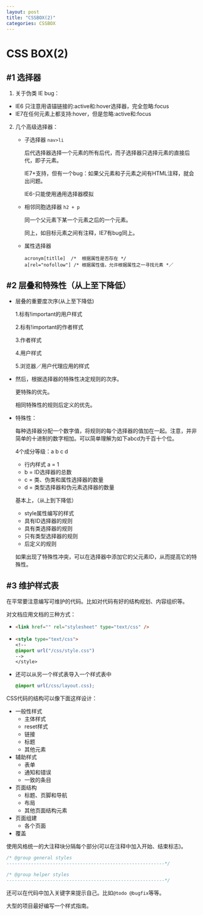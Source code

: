 ```yaml
---
layout: post
title: "CSSBOX(2)"
categories: CSSBOX
---
```


# CSS BOX(2)

## #1 选择器

1. 关于伪类 IE bug：

* IE6 只注意用语锚链接的:active和:hover选择器，完全忽略:focus
* IE7在任何元素上都支持:hover，但是忽略:active和:focus

2. 几个高级选择器：

   * 子选择器   `nav>li`

     后代选择器选择一个元素的所有后代，而子选择器只选择元素的直接后代，即子元素。

     IE7+支持，但有一个bug：如果父元素和子元素之间有HTML注释，就会出问题。

     IE6-只能使用通用选择器模拟

   * 相邻同胞选择器  `h2 + p`

     同一个父元素下某一个元素之后的一个元素。

     同上，如目标元素之间有注释，IE7有bug同上。

   * 属性选择器

     ``` 
     acronym[titlle]  /*  根据属性是否存在 */
     a[rel="nofollow"] /* 根据属性值，允许根据属性之一寻找元素 *／
     ```



## #2 层叠和特殊性（从上至下降低）

* 层叠的重要度次序(从上至下降低)

  1.标有!important的用户样式

  2.标有!important的作者样式

  3.作者样式

  4.用户样式

  5.浏览器／用户代理应用的样式

* 然后，根据选择器的特殊性决定规则的次序。

  更特殊的优先。

  相同特殊性的规则后定义的优先。

* 特殊性：

  每种选择器分配一个数字值，将规则的每个选择器的值加在一起。注意，并非简单的十进制的数字相加。可以简单理解为如下abcd为千百十个位。

  4个成分等级：a   b    c   d 

  * 行内样式  a = 1
  * b = ID选择器的总数
  * c = 类、伪类和属性选择器的数量
  * d = 类型选择器和伪元素选择器的数量

  基本上，（从上到下降低）

  * style属性编写的样式
  * 具有ID选择器的规则
  * 具有类选择器的规则
  * 只有类型选择器的规则
  * 后定义的规则

  如果出现了特殊性冲突，可以在选择器中添加它的父元素ID，从而提高它的特殊性。

## #3 维护样式表

在平常要注意编写可维护的代码。比如对代码有好的结构规划、内容组织等。

对文档应用文档的三种方式：

* ```html
  <link href="" rel="stylesheet" type="text/css" />
  ```

* ```html
  <style type="text/css">
  <!--
  @import url("/css/style.css")
  -->
  </style>
  ```

* 还可以从另一个样式表导入一个样式表中

  ```css
  @import url(/css/layout.css);
  ```

CSS代码的结构可以像下面这样设计：

* 一般性样式
  * 主体样式
  * reset样式
  * 链接
  * 标题
  * 其他元素
* 辅助样式
  * 表单
  * 通知和错误
  * 一致的条目
* 页面结构
  * 标题、页脚和导航
  * 布局
  * 其他页面结构元素
* 页面组建
  * 各个页面
* 覆盖

使用风格统一的大注释块分隔每个部分(可以在注释中加入开始、结束标志)。

```css
/* @group general styles
----------------------------------------------------------*/

/* @group helper styles
----------------------------------------------------------*/
```

还可以在代码中加入关键字来提示自己。比如`@todo @bugfix`等等。

大型的项目最好编写一个样式指南。

